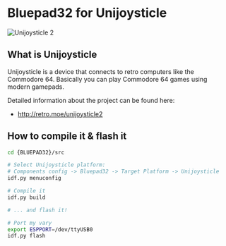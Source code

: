 # Bluepad32 for Unijoysticle

![Unijoysticle 2](https://lh3.googleusercontent.com/DChZhkyEl-qqZ3r9N7_RhzvF4zDkSdgNyZwczBofnp28D6ncXcbGq3CXBc5SeC5zooUbBCRo87stuAx-4Q7FwItz1NfaZ4_EJjX3pIroiiR-fcXPzZWk0OifvtaoA8iUJsQQnhkC9q4=-no)

## What is Unijoysticle

Unijoysticle is a device that connects to retro computers like the Commodore 64.
Basically you can play Commodore 64 games using modern gamepads.

Detailed information about the project can be found here:

* http://retro.moe/unijoysticle2

## How to compile it & flash it

```sh
cd {BLUEPAD32}/src

# Select Unijoysticle platform:
# Components config -> Bluepad32 -> Target Platform -> Unijoysticle
idf.py menuconfig

# Compile it
idf.py build

# ... and flash it!

# Port my vary
export ESPPORT=/dev/ttyUSB0
idf.py flash
```
